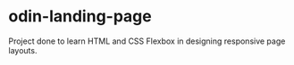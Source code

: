 # odin-landing-page

Project done to learn HTML and CSS Flexbox in designing responsive page layouts.